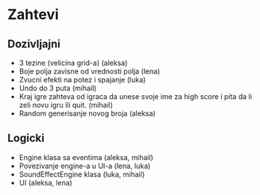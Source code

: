 # Zahtevi

## Dozivljajni
- 3 tezine (velicina grid-a) (aleksa)
- Boje polja zavisne od vrednosti polja (lena)
- Zvucni efekti na potez i spajanje (luka)
- Undo do 3 puta (mihail)
- Kraj igre zahteva od igraca da unese svoje ime za high score i pita da li zeli novu igru ili quit. (mihail)
- Random generisanje novog broja (aleksa)
## Logicki
- Engine klasa sa eventima (aleksa, mihail)
- Povezivanje engine-a u UI-a (lena, luka)
- SoundEffectEngine klasa (luka, mihail)
- UI (aleksa, lena)
